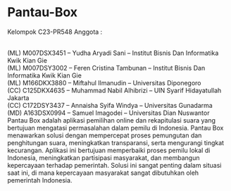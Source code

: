 # Pantau-Box
Kelompok C23-PR548 Anggota :

<br>(ML) M007DSX3451 – Yudha Aryadi Sani – Institut Bisnis Dan Informatika Kwik Kian Gie
<br>(ML) M007DSY3002 – Feren Cristina Tambunan – Institut Bisnis Dan Informatika Kwik Kian Gie
<br>(ML) M166DKX3880 – Miftahul Ilmanudin – Universitas Diponegoro
<br>(CC) C125DKX4635 – Muhammad Nabil Alhibrizi – UIN Syarif Hidayatullah Jakarta
<br>(CC) C172DSY3437 – Annaisha Syifa Windya – Universitas Gunadarma
<br>(MD) A163DSX0994 – Samuel Imagodei – Universitas Dian Nuswantor
<br>
Pantau Box adalah aplikasi pemilihan online dan rekapitulasi suara yang bertujuan mengatasi permasalahan dalam pemilu di Indonesia. Pantau Box menawarkan solusi dengan mempercepat proses pemungutan dan penghitungan suara, meningkatkan transparansi, serta mengurangi tingkat kecurangan. Aplikasi ini bertujuan memperbaiki proses pemilu lokal di Indonesia, meningkatkan partisipasi masyarakat, dan membangun kepercayaan terhadap pemerintah. Solusi ini sangat penting dalam situasi saat ini, di mana kepercayaan masyarakat sangat dibutuhkan oleh pemerintah Indonesia.
